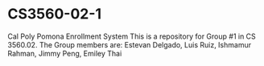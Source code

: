 # CS3560-02-1
Cal Poly Pomona Enrollment System
This is a repository for Group #1 in CS 3560.02. The Group members are: Estevan Delgado, Luis Ruiz, Ishmamur Rahman, Jimmy Peng, Emiley Thai

